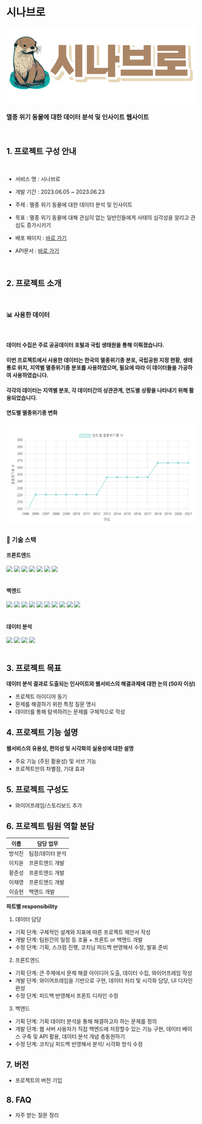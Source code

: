 # 시나브로

<img src="./image/Sinabro.png" />

### **멸종 위기 동물에 대한 데이터 분석 및 인사이트 웹사이트**

<br />

## 1. 프로젝트 구성 안내

<br />

- 서비스 명 : 시나브로

- 개발 기간 : 2023.06.05 ~ 2023.06.23

- 주제 : 멸종 위기 동물에 대한 데이터 분석 및 인사이트

- 목표 : 멸종 위기 동물에 대해 관심이 없는 일반인들에게 사태의 심각성을 알리고 관심도 증가시키기

- 배포 페이지 : [바로 가기](http://kdt-ai7-team01.elicecoding.com)

- API문서 : [바로 가기](http://kdt-ai7-team01.elicecoding.com/api/docs)

<br />

## 2. 프로젝트 소개

<br />

### 📊 사용한 데이터

<br />

#### 데이터 수집은 주로 공공데이터 포털과 국립 생태원을 통해 이뤄졌습니다.

#### 이번 프로젝트에서 사용한 데이터는 한국의 멸종위기종 분포, 국립공원 지정 현황, 생태통로 위치, 지역별 멸종위기종 분포를 사용하였으며, 필요에 따라 이 데이터들을 가공하여 사용하였습니다.

#### 각각의 데이터는 지역별 분포, 각 데이터간의 상관관계, 연도별 상황을 나타내기 위해 활용되었습니다.

#### 연도별 멸종위기종 변화

<img src="./image/연도별 멸종위기종 변화.png" />

<br />

### 🔧 기술 스택

#### 프론트엔드

<div>
<img src="https://img.shields.io/badge/JavaScript-F7DF1E?style=flat-square&logo=JavaScript&logoColor=white"/>
<img src="https://img.shields.io/badge/React-61DAFB?style=flat-square&logo=React&logoColor=white"/>
<img src="https://img.shields.io/badge/TailwindCSS-06B6D4?style=flat-square&logo=TailwindCSS&logoColor=white"/>
<img src="https://img.shields.io/badge/Chart.Js-FF6384?style=flat-square&logo=Chart.Js&logoColor=white"/>
<img src="https://img.shields.io/badge/Axios-5A29E4?style=flat-square&logo=Axios&logoColor=white"/>
<img src="https://img.shields.io/badge/ContextAPI-764ABC?style=flat-square&logo=Redux&logoColor=white"/>
<img src="https://img.shields.io/badge/JWT-41454A?style=flat-square&logo=JSON%20web%20tokens&logoColor=white"/>

</div>

<br />

#### 백엔드

<div>
<img src="https://img.shields.io/badge/TypeScript-3178C6?style=flat-square&logo=TypeScript&logoColor=white"/>
<img src="https://img.shields.io/badge/NestJs-E0234E?style=flat-square&logo=NestJs&logoColor=white"/>
<img src="https://img.shields.io/badge/Express-000000?style=flat-square&logo=express&logoColor=white"/>
<img src="https://img.shields.io/badge/PostgreSQL-4169E1?style=flat-square&logo=PostgreSQL&logoColor=white"/>
<img src="https://img.shields.io/badge/Prisma-2D3748?style=flat-square&logo=Prisma&logoColor=white"/>
<img src="https://img.shields.io/badge/JWT-41454A?style=flat-square&logo=JSON%20web%20tokens&logoColor=white"/>
<img src="https://img.shields.io/badge/TypeDI-3178C6?style=flat-square&logo=TypeScript&logoColor=white"/>
<img src="https://img.shields.io/badge/Passport-34E27A?style=flat-square&logo=Passport&logoColor=white"/>
<img src="https://img.shields.io/badge/Jest-C21325?style=flat-square&logo=Jest&logoColor=white"/>
<img src="https://img.shields.io/badge/Swagger-85EA2D?style=flat-square&logo=Swagger&logoColor=white"/>
</div>

<br />

#### 데이터 분석

<div>
<img src="https://img.shields.io/badge/Python-3776AB?style=flat-square&logo=Python&logoColor=white"/>
<img src="https://img.shields.io/badge/Pandas-150458?style=flat-square&logo=Pandas&logoColor=white"/>
<img src="https://img.shields.io/badge/NumPy-013243?style=flat-square&logo=NumPy&logoColor=white"/>
<img src="https://img.shields.io/badge/Matplotlib-ffffff?style=flat-square&logo=SoundCharts&logoColor=black"/>
</div>

<br />

## 3. 프로젝트 목표

**데이터 분석 결과로 도출되는 인사이트와 웹서비스의 해결과제에 대한 논의 (50자 이상)**

- 프로젝트 아이디어 동기
- 문제를 해결하기 위한 특정 질문 명시
- 데이터를 통해 탐색하려는 문제를 구체적으로 작성

## 4. 프로젝트 기능 설명

**웹서비스의 유용성, 편의성 및 시각화의 실용성에 대한 설명**

- 주요 기능 (주된 활용성) 및 서브 기능
- 프로젝트만의 차별점, 기대 효과

## 5. 프로젝트 구성도

- 와이어프레임/스토리보드 추가

## 6. 프로젝트 팀원 역할 분담

| 이름   | 담당 업무        |
| ------ | ---------------- |
| 방석진 | 팀장/데이터 분석 |
| 이지윤 | 프론트엔드 개발  |
| 황준성 | 프론트엔드 개발  |
| 이채영 | 프론트엔드 개발  |
| 이승현 | 백엔드 개발      |

**파트별 responsibility**

1. 데이터 담당

- 기획 단계: 구체적인 설계와 지표에 따른 프로젝트 제안서 작성
- 개발 단계: 팀원간의 일정 등 조율 + 프론트 or 백엔드 개발
- 수정 단계: 기획, 스크럼 진행, 코치님 피드백 반영해서 수정, 발표 준비

2. 프론트엔드

- 기획 단계: 큰 주제에서 문제 해결 아이디어 도출, 데이터 수집, 와이어프레임 작성
- 개발 단계: 와이어프레임을 기반으로 구현, 데이터 처리 및 시각화 담당, UI 디자인 완성
- 수정 단계: 피드백 반영해서 프론트 디자인 수정

3.  백엔드

- 기획 단계: 기획 데이터 분석을 통해 해결하고자 하는 문제를 정의
- 개발 단계: 웹 서버 사용자가 직접 백엔드에 저장할수 있는 기능 구현, 데이터 베이스 구축 및 API 활용, 데이터 분석 개념 총동원하기
- 수정 단계: 코치님 피드백 반영해서 분석/ 시각화 방식 수정

## 7. 버전

- 프로젝트의 버전 기입

## 8. FAQ

- 자주 받는 질문 정리
